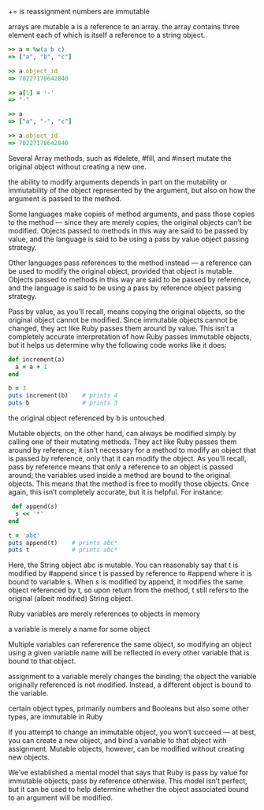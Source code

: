 += is reassignment
numbers are immutable

arrays are mutable
a is a reference to an array.
the array contains three element each of which is itself a reference to a string object.
```ruby
>> a = %w(a b c)
=> ["a", "b", "c"]

>> a.object_id
=> 70227178642840

>> a[1] = '-'
=> "-"

>> a
=> ["a", "-", "c"]

>> a.object_id
=> 70227178642840
```
Several Array methods, such as #delete, #fill, and #insert mutate the original object without creating a new one.

the ability to modify arguments depends in part on the mutability or immutability of the object represented by the argument, but also on how the argument is passed to the method.

Some languages make copies of method arguments, and pass those copies to the method — since they are merely copies, the original objects can’t be modified. Objects passed to methods in this way are said to be passed by value, and the language is said to be using a pass by value object passing strategy.

Other languages pass references to the method instead — a reference can be used to modify the original object, provided that object is mutable. Objects passed to methods in this way are said to be passed by reference, and the language is said to be using a pass by reference object passing strategy.

Pass by value, as you’ll recall, means copying the original objects, so the original object cannot be modified. Since immutable objects cannot be changed, they act like Ruby passes them around by value. This isn’t a completely accurate interpretation of how Ruby passes immutable objects, but it helps us determine why the following code works like it does:

```ruby
def increment(a)
  a = a + 1
end

b = 3
puts increment(b)    # prints 4
puts b               # prints 3
```
 the original object referenced by b is untouched.

 Mutable objects, on the other hand, can always be modified simply by calling one of their mutating methods. They act like Ruby passes them around by reference; it isn’t necessary for a method to modify an object that is passed by reference, only that it can modify the object. As you’ll recall, pass by reference means that only a reference to an object is passed around; the variables used inside a method are bound to the original objects. This means that the method is free to modify those objects. Once again, this isn’t completely accurate, but it is helpful. For instance:
```ruby
 def append(s)
  s << '*'
end

t = 'abc'
puts append(t)    # prints abc*
puts t            # prints abc*
```

Here, the String object abc is mutable. You can reasonably say that t is modified by #append since t is passed by reference to #append where it is bound to variable s. When s is modified by append, it modifies the same object referenced by t, so upon return from the method, t still refers to the original (albeit modified) String object.

 Ruby variables are merely references to objects in memory

 a variable is merely a name for some object

 Multiple variables can refererence the same object, so modifying an object using a given variable name will be reflected in every other variable that is bound to that object.

assignment to a variable merely changes the binding; the object the variable originally referenced is not modified. Instead, a different object is bound to the variable.

certain object types, primarily numbers and Booleans but also some other types, are immutable in Ruby

If you attempt to change an immutable object, you won’t succeed — at best, you can create a new object, and bind a variable to that object with assignment. Mutable objects, however, can be modified without creating new objects.

We’ve established a mental model that says that Ruby is pass by value for immutable objects, pass by reference otherwise. This model isn’t perfect, but it can be used to help determine whether the object associated bound to an argument will be modified.
